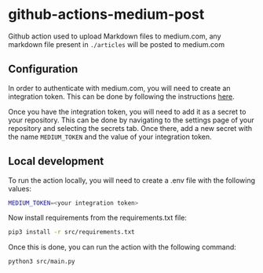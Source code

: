 # github-actions-medium-post

Github action used to upload Markdown files to medium.com, any markdown file present in `./articles` will be posted to medium.com

## Configuration

In order to authenticate with medium.com, you will need to create an integration token. This can be done by following the instructions [here](https://help.medium.com/hc/en-us/articles/213480868-Get-integration-token).

Once you have the integration token, you will need to add it as a secret to your repository. This can be done by navigating to the settings page of your repository and selecting the secrets tab. Once there, add a new secret with the name `MEDIUM_TOKEN` and the value of your integration token.

## Local development

To run the action locally, you will need to create a .env file with the following values:

```bash
MEDIUM_TOKEN=<your integration token>
```

Now install requirements from the requirements.txt file:

```bash
pip3 install -r src/requirements.txt
```


Once this is done, you can run the action with the following command:

```bash
python3 src/main.py
```
